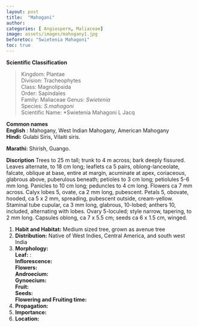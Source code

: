 ```yaml
---
layout: post
title:  "Mahogani"
author: 
categories: [ Angiosperm, Maliaceae]
image: assets/images/mahogany1.jpg
beforetoc: "Swietenia Mahagoni"
toc: true
---
```


**Scientific Classification**  
>Kingdom:			Plantae  
>Division:			Tracheophytes  
>Class:				Magnolipsida  
>Order:				Sapindales  
>Family:			Maliaceae 
>Genus:				*Swietenia*  
>Species:			*S.mahagoni*  
>Scientific Name:	*Swietenia Mahagoni L Jacq  

**Common names**  
**English** : Mahogany, West Indian Mahogany, American Mahogany  
**Hindi:** Gulabi Siris, Vilaiti siris.  

**Marathi:** Shirish, Guango.  
  
**Discription** 
Trees to 25 m tall; trunk to 4 m across; bark deeply fissured. Leaves alternate, to 18 cm long; leaflets ca 5 pairs, oblong-lanceolate, falcate, oblique at base, entire at margin, acuminate at apex, coriaceous, glabrous above, puberulous beneath; petioles to 3 cm long; petiolules 5-6 mm long. Panicles to 10 cm long; peduncles to 4 cm long. Flowers ca 7 mm across. Calyx lobes 5, ovate, ca 2 mm long, pubescent. Petals 5, obovate, hooded, ca 5 x 2 mm, spreading, pubescent outside, cream-yellow. Staminal tube cupular, ca 3 mm long, glabrous, 10-lobed; anthers 10, included, alternating with lobes. Ovary 5-loculed; style narrow, tapering, to 2 mm long. Capsules oblong, ca 7 x 5.5 cm; seeds ca 6 x 1.5 cm, winged. 
1. **Habit and Habitat:** Medium sized tree, grown as avenue tree  
2. **Distribution:** Native of West Indies, Central America, and south west India 
3. **Morphology:**  
**Leaf:** :  
**Inflorescence:**   
**Flowers:**  
**Androecium:**   
**Gynoecium:**   
**Fruit:**   
**Seeds:**   
**Flowering and Fruiting time:**   
4. **Propagation:**  
5. **Importance:**   
6. **Location:**  


